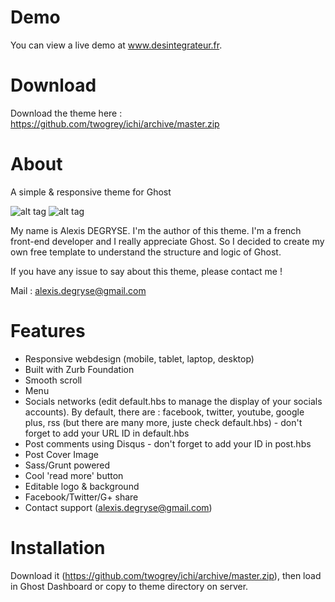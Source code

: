 Demo
====

You can view a live demo at www.desintegrateur.fr.

Download
===

Download the theme here : https://github.com/twogrey/ichi/archive/master.zip

About
====

A simple &amp; responsive theme for Ghost

![alt tag](screenshots/ichi-1.jpg)
![alt tag](screenshots/ichi-2.jpg)

My name is Alexis DEGRYSE. I'm the author of this theme. 
I'm a french front-end developer and I really appreciate Ghost. 
So I decided to create my own free template to understand the structure and logic of Ghost.

If you have any issue to say about this theme, please contact me !

Mail : alexis.degryse@gmail.com

Features
====
* Responsive webdesign (mobile, tablet, laptop, desktop)
* Built with Zurb Foundation
* Smooth scroll
* Menu
* Socials networks (edit default.hbs to manage the display of your socials accounts). By default, there are : facebook, twitter, youtube, google plus, rss (but there are many more, juste check default.hbs) - don't forget to add your URL ID in default.hbs
* Post comments using Disqus - don't forget to add your ID in post.hbs
* Post Cover Image
* Sass/Grunt powered
* Cool 'read more' button
* Editable logo & background
* Facebook/Twitter/G+ share
* Contact support (alexis.degryse@gmail.com)

Installation
====

Download it (https://github.com/twogrey/ichi/archive/master.zip), then load in Ghost Dashboard or copy to theme directory on server.
